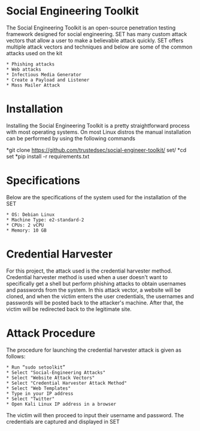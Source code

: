 # Social Engineering Toolkit 
The Social Engineering Toolkit is an open-source penetration testing framework designed for social engineering. SET has many custom attack vectors that allow a user to make a believable attack quickly. SET offers multiple attack vectors and techniques and below are some of the common attacks used on the kit

    * Phishing attacks
    * Web attacks
    * Infectious Media Generator
    * Create a Payload and Listener
    * Mass Mailer Attack
    
 # Installation
Installing the Social Engineering Toolkit is a pretty straightforward process with most operating systems. On most Linux distros the manual installation can be performed by using the following commands

   *git clone https://github.com/trustedsec/social-engineer-toolkit/ set/
   *cd set
   *pip install -r requirements.txt

# Specifications
Below are the specifications of the system used for the installation of the SET

    * OS: Debian Linux
    * Machine Type: e2-standard-2
    * CPUs: 2 vCPU
    * Memory: 10 GB
    
# Credential Harvester
For this project, the attack used is the credential harvester method. Credential harvester method is used when a user doesn't want to specifically get a shell but perform phishing attacks to obtain usernames and passwords from the system. In this attack vector, a website will be cloned, and when the victim enters the user credentials, the usernames and passwords will be posted back to the attacker's machine. After that, the victim will be redirected back to the legitimate site.

# Attack Procedure
The procedure for launching the credential harvester attack is given as follows:

    * Run “sudo setoolkit”
    * Select "Social-Engineering Attacks"
    * Select "Website Attack Vectors"
    * Select "Credential Harvester Attack Method"
    * Select "Web Templates"
    * Type in your IP address
    * Select "Twitter"
    * Open Kali Linux IP address in a browser
    
The victim will then proceed to input their username and password. The credentials are captured and displayed in SET
